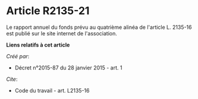 # Article R2135-21

Le rapport annuel du fonds prévu au quatrième alinéa de l'article L. 2135-16 est publié sur le site internet de
l'association.

**Liens relatifs à cet article**

_Créé par_:

  - Décret n°2015-87 du 28 janvier 2015 - art. 1

_Cite_:

  - Code du travail - art. L2135-16
